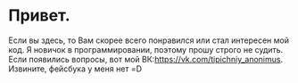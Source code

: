 # Привет.
Если вы здесь, то Вам скорее всего понравился или стал интересен мой код.
Я новичок в программировании, поэтому прошу строго не судить. Если появились вопросы, вот мой ВК:https://vk.com/tipichniy_anonimus.
Извините, фейсбука у меня нет =D
